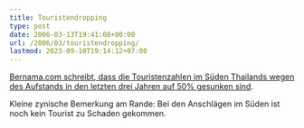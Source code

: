 ```yaml
---
title: Touristendropping
type: post
date: 2006-03-13T19:41:08+00:00
url: /2006/03/touristendropping/
lastmod: 2023-09-10T19:14:12+07:00
---
```

[Bernama.com schreibt, dass die Touristenzahlen im Süden Thailands wegen des Aufstands in den letzten drei Jahren auf 50% gesunken sind][1].

Kleine zynische Bemerkung am Rande: Bei den Anschlägen im Süden ist noch kein Tourist zu Schaden gekommen.

 [1]: http://www.bernama.com/bernama/v3/news_lite.php?id=185335
